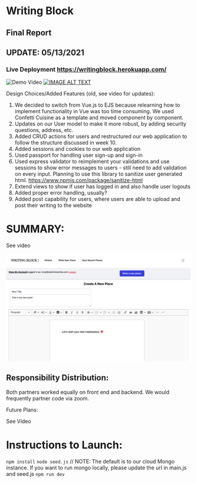 # Writing Block
## Final Report
## UPDATE: 05/13/2021

### Live Deployment https://writingblock.herokuapp.com/

![Demo Video](https://www.youtube.com/watch?v=bJ_0rEVG40c)
[![IMAGE ALT TEXT](https://www.youtube.com/watch?v=bJ_0rEVG40c/0.jpg)](https://www.youtube.com/watch?v=bJ_0rEVG40c "Writing Block Demo")

Design Choices/Added Features (old, see video for updates):

1. We decided to switch from Vue.js to EJS because relearning how to implement functionality in Vue was too time consuming. We used Confetti Cuisine as a template and moved component by component. 
2. Updates on our User model to make it more robust, by adding security questions, address, etc. 
3. Added CRUD actions for users and restructured our web application to follow the structure discussed in week 10.
4. Added sessions and cookies to our web application
5. Used passport for handling user sign-up and sign-in
6. Used express validator to reimplement your validations and use sessions to show error messages to users - still need to add validation on every input. Planning to use this library to sanitize user generated html. https://www.npmjs.com/package/sanitize-html 
7. Extend views to show if user has logged in and also handle user logouts
8. Added proper error handling, usually?
9. Added post capability for users, where users are able to upload and post their writing to the website

# SUMMARY: 
See video

![Drag Racing](sshot.png)


## Responsibility Distribution:
Both partners worked equally on front end and backend. We would frequently partner code via zoom. 

Future Plans:

See Video



# Instructions to Launch:
`npm install`
`node seed.js` // NOTE: The default is to our cloud Mongo instance. If you want to run mongo locally, please update the url in main.js and seed.js
`npm run dev`
